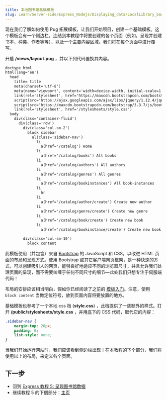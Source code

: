 ```yaml
---
title: 本地图书馆基础模板
slug: Learn/Server-side/Express_Nodejs/Displaying_data/LocalLibrary_base_template
---
```

现在我们了解如何使用 Pug 拓展模板，让我们开始项目，创建一个基础模板。这个模板会有一个侧边栏，连结到本教程中将要创建的各个页面（例如，呈现并创建书本、种类、作者等等），以及一个主要内容区域，我们将在每个页面中进行覆写。

开启 **/views/layout.pug** ，并以下列代码置换其内容。

```html
doctype html
html(lang='en')
  head
    title= title
    meta(charset='utf-8')
    meta(name='viewport', content='width=device-width, initial-scale=1')
    link(rel='stylesheet', href='https://maxcdn.bootstrapcdn.com/bootstrap/3.3.7/css/bootstrap.min.css')
    script(src='https://ajax.googleapis.com/ajax/libs/jquery/1.12.4/jquery.min.js')
    script(src='https://maxcdn.bootstrapcdn.com/bootstrap/3.3.7/js/bootstrap.min.js')
    link(rel='stylesheet', href='/stylesheets/style.css')
  body
    div(class='container-fluid')
      div(class='row')
        div(class='col-sm-2')
          block sidebar
            ul(class='sidebar-nav')
              li
                a(href='/catalog') Home
              li
                a(href='/catalog/books') All books
              li
                a(href='/catalog/authors') All authors
              li
                a(href='/catalog/genres') All genres
              li
                a(href='/catalog/bookinstances') All book-instances
              li
                hr
              li
                a(href='/catalog/author/create') Create new author
              li
                a(href='/catalog/genre/create') Create new genre
              li
                a(href='/catalog/book/create') Create new book
              li
                a(href='/catalog/bookinstance/create') Create new book instance (copy)

        div(class='col-sm-10')
          block content
```

此模板使用（并包含）来自 [Bootstrap](http://getbootstrap.com/) 的 JavaScript 和 CSS，以改进 HTML 页面的布局和呈现方式。使用 Bootstrap 或其它客户端网页框架，是一种快速的方式，可以创建吸引人的网页，能够良好地适应不同的浏览器尺寸，并且允许我们处理页面的呈现，而不需要纠缠于任何不同尺寸的细节—此处我们只想专注于伺服端代码！

布局的安排应该相当明白，假如你已经阅读了之前的 [模板入门](/zh-CN/docs/Learn/Server-side/Express_Nodejs/Displaying_data#Template_primer)。注意，使用 `block content` 当做定位符号，放到页面内容将要放置的地方。

基础模板也参考了一个本地 css 档 (**style.css**) ，此档提供了一些额外的样式。打开 **/public/stylesheets/style.css** ，并用底下的 CSS 代码，取代它的内容：

```css
.sidebar-nav {
    margin-top: 20px;
    padding: 0;
    list-style: none;
}
```

当我们开始运行网站时，我们应该看到侧边栏出现！在本教程的下个部分，我们将使用以上的布局，来定义各个页面。

## 下一步

- 回到 [Express 教程 5: 呈现图书馆数据](/zh-CN/docs/Learn/Server-side/Express_Nodejs/Displaying_data)
- 继续教程 5 的下個部分：[主页](/zh-CN/docs/Learn/Server-side/Express_Nodejs/Displaying_data/Home_page)
